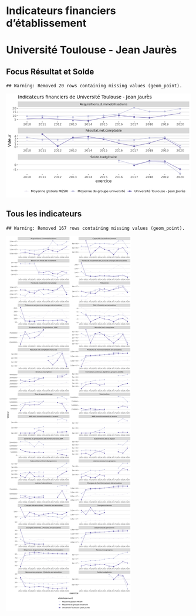 Indicateurs financiers d’établissement
================

# Université Toulouse - Jean Jaurès

## Focus Résultat et Solde

    ## Warning: Removed 20 rows containing missing values (geom_point).

![](université_toulouse___jean_jaurès_files/figure-gfm/etab.focus-1.png)<!-- -->

## Tous les indicateurs

    ## Warning: Removed 167 rows containing missing values (geom_point).

![](université_toulouse___jean_jaurès_files/figure-gfm/etab-1.png)<!-- -->

